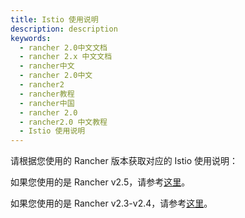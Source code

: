 ```yaml
---
title: Istio 使用说明
description: description
keywords:
  - rancher 2.0中文文档
  - rancher 2.x 中文文档
  - rancher中文
  - rancher 2.0中文
  - rancher2
  - rancher教程
  - rancher中国
  - rancher 2.0
  - rancher2.0 中文教程
  - Istio 使用说明
---
```


请根据您使用的 Rancher 版本获取对应的 Istio 使用说明：

如果您使用的是 Rancher v2.5，请参考[这里](/docs/rancher2/istio/2.5/_index)。

如果您使用的是 Rancher v2.3-v2.4，请参考[这里](/docs/rancher2/istio/2.3.x-2.4.x/_index)。
